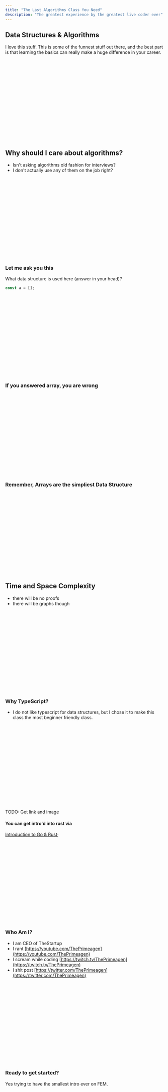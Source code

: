 ```yaml
---
title: "The Last Algorithms Class You Need"
description: "The greatest experience by the greatest live coder ever"
---
```


## Data Structures & Algorithms
I love this stuff.  This is some of the funnest stuff out there, and the best
part is that learning the basics can really make a huge difference in your
career.

<br/>
<br/>
<br/>
<br/>
<br/>
<br/>
<br/>
<br/>
<br/>
<br/>
<br/>
<br/>
<br/>
<br/>
<br/>

## Why should I care about algorithms?
* Isn't asking algorithms old fashion for interviews?
* I don't actually use any of them on the job right?

<br/>
<br/>
<br/>
<br/>
<br/>
<br/>
<br/>
<br/>
<br/>
<br/>
<br/>
<br/>
<br/>
<br/>
<br/>

### Let me ask you this
What data structure is used here (answer in your head)?

```typescript
const a = [];
```

<br/>
<br/>
<br/>
<br/>
<br/>
<br/>
<br/>
<br/>
<br/>
<br/>
<br/>
<br/>
<br/>
<br/>
<br/>

### If you answered array, you are wrong

<br/>
<br/>
<br/>
<br/>
<br/>
<br/>
<br/>
<br/>
<br/>
<br/>
<br/>
<br/>
<br/>
<br/>
<br/>


### Remember, Arrays are the simpliest Data Structure

<br/>
<br/>
<br/>
<br/>
<br/>
<br/>
<br/>
<br/>
<br/>
<br/>
<br/>
<br/>
<br/>
<br/>
<br/>


## Time and Space Complexity
* there will be no proofs
* there will be graphs though

<br/>
<br/>
<br/>
<br/>
<br/>
<br/>
<br/>
<br/>
<br/>
<br/>
<br/>
<br/>
<br/>
<br/>
<br/>

### Why TypeScript?
* I do not like typescript for data structures, but I chose it to make this
  class the most beginner friendly class.

<br/>
<br/>
<br/>
<br/>
<br/>
<br/>
<br/>
<br/>
<br/>
<br/>
<br/>
<br/>
<br/>
<br/>
<br/>

TODO: Get link and image
#### You can get intro'd into rust via
[Introduction to Go & Rust](https://frontendmasters.com/courses/typescript-go-rust);

<br/>
<br/>
<br/>
<br/>
<br/>
<br/>
<br/>
<br/>
<br/>
<br/>
<br/>
<br/>
<br/>
<br/>
<br/>

### Who Am I?
* I am CEO of TheStartup
* I rant [https://youtube.com/ThePrimeagen](https://youtube.com/ThePrimeagen)
* I scream while coding [https://twitch.tv/ThePrimeagen](https://twitch.tv/ThePrimeagen)
* I shit post [https://twitter.com/ThePrimeagen](https://twitter.com/ThePrimeagen)

<br/>
<br/>
<br/>
<br/>
<br/>
<br/>
<br/>
<br/>
<br/>
<br/>
<br/>
<br/>
<br/>
<br/>
<br/>

### Ready to get started?
Yes trying to have the smallest intro ever on FEM.

<br/>
<br/>
<br/>
<br/>
<br/>
<br/>
<br/>
<br/>
<br/>
<br/>
<br/>
<br/>
<br/>
<br/>
<br/>

